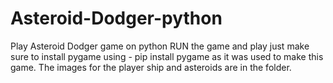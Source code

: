 # Asteroid-Dodger-python
Play Asteroid Dodger game on python 
RUN the game and play just make sure to install pygame using - pip install pygame as it was used to make this game.
The images for the player ship and asteroids are in the folder.
